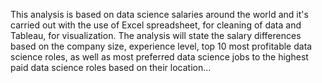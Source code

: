 This analysis is based on data science salaries around the world and it's carried out with the use of Excel spreadsheet, 
for cleaning of data and Tableau, for visualization. 
The analysis will state the salary differences based on the company size, experience level, top 10 most 
profitable data science roles, as well as most preferred data science jobs to the highest paid data science
roles based on their location... 
